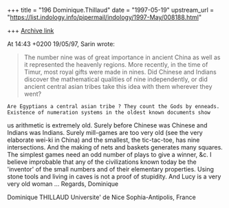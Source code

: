 +++
title = "196 Dominique.Thillaud"
date = "1997-05-19"
upstream_url = "https://list.indology.info/pipermail/indology/1997-May/008188.html"

+++
[Archive link](https://list.indology.info/pipermail/indology/1997-May/008188.html)

At 14:43 +0200 19/05/97, Sarin wrote:
>The number nine was of great importance in ancient China as well as it
>represented the heavenly regions.  More recently, in the time of Timur,
>most royal gifts were made in nines.  Did Chinese and Indians discover the
>mathematical qualities of nine independently, or did ancient central asian
>tribes take this idea with them wherever they went?

	Are Egyptians a central asian tribe ? They count the Gods by enneads.
	Existence of numeration systems in the oldest known documents show
us arithmetic is extremely old. Surely before Chinese was Chinese and
Indians was Indians.
	Surely mill-games are too very old (see the very elaborate wei-ki
in China) and the smallest, the tic-tac-toe, has nine intersections. And
the making of nets and baskets generates many squares. The simplest games
need an odd number of plays to give a winner, &c. I believe improbable that
any of the civilizations known today be the 'inventor' of the small numbers
and of their elementary properties. Using stone tools and living in caves
is not a proof of stupidity. And Lucy is a very very old woman ...
	Regards,
Dominique

Dominique THILLAUD
Universite' de Nice Sophia-Antipolis, France






